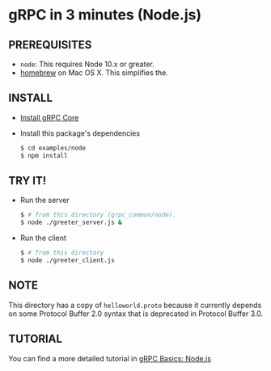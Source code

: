 gRPC in 3 minutes (Node.js)
===========================

PREREQUISITES
-------------

- `node`: This requires Node 10.x or greater.
- [homebrew][] on Mac OS X.  This simplifies the.

INSTALL
-------
 - [Install gRPC Core][]

 - Install this package's dependencies

   ```sh
   $ cd examples/node
   $ npm install
   ```

TRY IT!
-------

 - Run the server

   ```sh
   $ # from this directory (grpc_common/node).
   $ node ./greeter_server.js &
   ```

 - Run the client

   ```sh
   $ # from this directory
   $ node ./greeter_client.js
   ```

NOTE
----
This directory has a copy of `helloworld.proto` because it currently depends on
some Protocol Buffer 2.0 syntax that is deprecated in Protocol Buffer 3.0.

TUTORIAL
--------
You can find a more detailed tutorial in [gRPC Basics: Node.js][]

[homebrew]:http://brew.sh
[Install gRPC Core]:../../INSTALL
[gRPC Basics: Node.js]:http://www.grpc.io/docs/tutorials/basic/node.html
